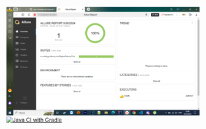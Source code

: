 ![img.png](img.png)
[![Java CI with Gradle](https://github.com/Swooow/Patterns1/actions/workflows/gradle.yml/badge.svg)](https://github.com/Swooow/Patterns1/actions/workflows/gradle.yml)